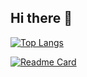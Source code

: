 ## Hi there 👋

<!--
**KINGMINWOO/KINGMINWOO** is a ✨ _special_ ✨ repository because its `README.md` (this file) appears on your GitHub profile.

Here are some ideas to get you started:

- 🔭 I’m currently working on ...
- 🌱 I’m currently learning ...
- 👯 I’m looking to collaborate on ...
- 🤔 I’m looking for help with ...
- 💬 Ask me about ...
- 📫 How to reach me: ...
- 😄 Pronouns: ...
- ⚡ Fun fact: ...
-->
<!--[![KINGMINWOO's GitHub stats](https://github-readme-stats.vercel.app/api?username=KINGMINWOO)](https://github.com/anuraghazra/github-readme-stats)-->

[![Top Langs](https://github-readme-stats.vercel.app/api/top-langs/?username=KINGMINWOO&layout=compact)](https://github.com/anuraghazra/github-readme-stats)

[![Readme Card](https://github-readme-stats.vercel.app/api/pin/?username=KINGMINWOO&repo=intel_1st_miniproject)](https://github.com/anuraghazra/github-readme-stats)
